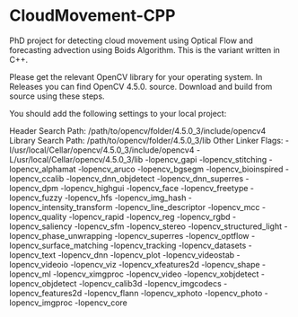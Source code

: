 # CloudMovement-CPP
PhD project for detecting cloud movement using Optical Flow and forecasting advection using Boids Algorithm.
This is the variant written in C++.

Please get the relevant OpenCV library for your operating system. In Releases you can find OpenCV 4.5.0. source. Download and build from source using these steps.

You should add the following settings to your local project:

Header Search Path: /path/to/opencv/folder/4.5.0_3/include/opencv4
Library Search Path: /path/to/opencv/folder/4.5.0_3/lib
Other Linker Flags: -I/usr/local/Cellar/opencv/4.5.0_3/include/opencv4 -L/usr/local/Cellar/opencv/4.5.0_3/lib -lopencv_gapi -lopencv_stitching -lopencv_alphamat -lopencv_aruco -lopencv_bgsegm -lopencv_bioinspired -lopencv_ccalib -lopencv_dnn_objdetect -lopencv_dnn_superres -lopencv_dpm -lopencv_highgui -lopencv_face -lopencv_freetype -lopencv_fuzzy -lopencv_hfs -lopencv_img_hash -lopencv_intensity_transform -lopencv_line_descriptor -lopencv_mcc -lopencv_quality -lopencv_rapid -lopencv_reg -lopencv_rgbd -lopencv_saliency -lopencv_sfm -lopencv_stereo -lopencv_structured_light -lopencv_phase_unwrapping -lopencv_superres -lopencv_optflow -lopencv_surface_matching -lopencv_tracking -lopencv_datasets -lopencv_text -lopencv_dnn -lopencv_plot -lopencv_videostab -lopencv_videoio -lopencv_viz -lopencv_xfeatures2d -lopencv_shape -lopencv_ml -lopencv_ximgproc -lopencv_video -lopencv_xobjdetect -lopencv_objdetect -lopencv_calib3d -lopencv_imgcodecs -lopencv_features2d -lopencv_flann -lopencv_xphoto -lopencv_photo -lopencv_imgproc -lopencv_core


